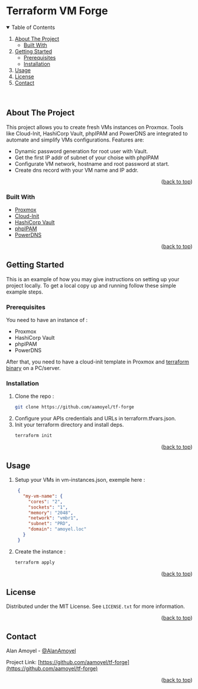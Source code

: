 # Terraform VM Forge
<div id="top"></div>



<!-- TABLE OF CONTENTS -->
<details open>
  <summary>Table of Contents</summary>
  <ol>
    <li>
      <a href="#about-the-project">About The Project</a>
      <ul>
        <li><a href="#built-with">Built With</a></li>
      </ul>
    </li>
    <li>
      <a href="#getting-started">Getting Started</a>
      <ul>
        <li><a href="#prerequisites">Prerequisites</a></li>
        <li><a href="#installation">Installation</a></li>
      </ul>
    </li>
    <li><a href="#usage">Usage</a></li>
    <li><a href="#license">License</a></li>
    <li><a href="#contact">Contact</a></li>
  </ol>
</details>
</br>



<!-- ABOUT THE PROJECT -->
## About The Project

This project allows you to create fresh VMs instances on Proxmox.
Tools like Cloud-Init, HashiCorp Vault, phpIPAM and PowerDNS are integrated to automate and simplify VMs configurations. Features are:
- Dynamic password generation for root user with Vault.
- Get the first IP addr of subnet of your choise with phpIPAM
- Configurate VM network, hostname and root password at start.
- Create dns record with your VM name and IP addr.

<p align="right">(<a href="#top">back to top</a>)</p>



### Built With

* [Proxmox](https://www.proxmox.com)
* [Cloud-Init](https://cloud-init.io/)
* [HashiCorp Vault](https://www.vaultproject.io/)
* [phpIPAM](https://phpipam.net/)
* [PowerDNS](https://www.powerdns.com/)

<p align="right">(<a href="#top">back to top</a>)</p>



<!-- GETTING STARTED -->
## Getting Started

This is an example of how you may give instructions on setting up your project locally.
To get a local copy up and running follow these simple example steps.

### Prerequisites

You need to have an instance of :
* Proxmox
* HashiCorp Vault
* phpIPAM
* PowerDNS

After that, you need to have a cloud-init template in Proxmox and [terraform binary](https://learn.hashicorp.com/tutorials/terraform/install-cli) on a PC/server.

### Installation

1. Clone the repo :
   ```sh
   git clone https://github.com/aamoyel/tf-forge
   ```
2. Configure your APIs credentials and URLs in terraform.tfvars.json.
3. Init your terraform directory and install deps.
   ```sh
   terraform init
   ```

<p align="right">(<a href="#top">back to top</a>)</p>



<!-- USAGE EXAMPLES -->
## Usage

1. Setup your VMs in vm-instances.json, exemple here :
   ```json
    {
      "my-vm-name": {
        "cores": "2",
        "sockets": "1",
        "memory": "2048",
        "network": "vmbr1",
        "subnet": "PRD",
        "domain": "amoyel.loc"
      }
    }
   ```
2. Create the instance :
   ```sh
   terraform apply
   ```

<p align="right">(<a href="#top">back to top</a>)</p>



<!-- LICENSE -->
## License

Distributed under the MIT License. See `LICENSE.txt` for more information.

<p align="right">(<a href="#top">back to top</a>)</p>



<!-- CONTACT -->
## Contact

Alan Amoyel - [@AlanAmoyel](https://twitter.com/AlanAmoyel)

Project Link: [https://github.com/aamoyel/tf-forge](https://github.com/aamoyel/tf-forge)

<p align="right">(<a href="#top">back to top</a>)</p>
